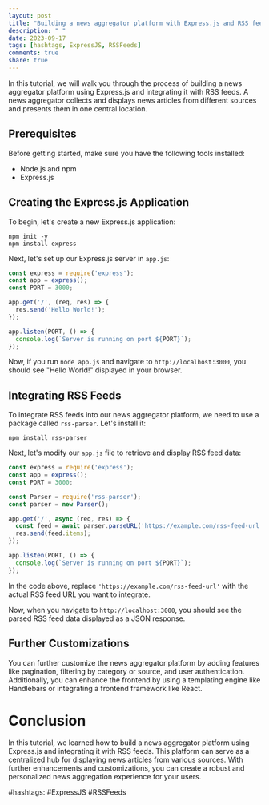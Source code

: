 ```yaml
---
layout: post
title: "Building a news aggregator platform with Express.js and RSS feeds integration"
description: " "
date: 2023-09-17
tags: [hashtags, ExpressJS, RSSFeeds]
comments: true
share: true
---
```


In this tutorial, we will walk you through the process of building a news aggregator platform using Express.js and integrating it with RSS feeds. A news aggregator collects and displays news articles from different sources and presents them in one central location.

## Prerequisites

Before getting started, make sure you have the following tools installed:

- Node.js and npm
- Express.js

## Creating the Express.js Application

To begin, let's create a new Express.js application:

```
npm init -y
npm install express
```

Next, let's set up our Express.js server in `app.js`:

```javascript
const express = require('express');
const app = express();
const PORT = 3000;

app.get('/', (req, res) => {
  res.send('Hello World!');
});

app.listen(PORT, () => {
  console.log(`Server is running on port ${PORT}`);
});
```
Now, if you run `node app.js` and navigate to `http://localhost:3000`, you should see "Hello World!" displayed in your browser.

## Integrating RSS Feeds

To integrate RSS feeds into our news aggregator platform, we need to use a package called `rss-parser`. Let's install it:

```
npm install rss-parser
```

Next, let's modify our `app.js` file to retrieve and display RSS feed data:

```javascript
const express = require('express');
const app = express();
const PORT = 3000;

const Parser = require('rss-parser');
const parser = new Parser();

app.get('/', async (req, res) => {
  const feed = await parser.parseURL('https://example.com/rss-feed-url');
  res.send(feed.items);
});

app.listen(PORT, () => {
  console.log(`Server is running on port ${PORT}`);
});
```
In the code above, replace `'https://example.com/rss-feed-url'` with the actual RSS feed URL you want to integrate.

Now, when you navigate to `http://localhost:3000`, you should see the parsed RSS feed data displayed as a JSON response.

## Further Customizations

You can further customize the news aggregator platform by adding features like pagination, filtering by category or source, and user authentication. Additionally, you can enhance the frontend by using a templating engine like Handlebars or integrating a frontend framework like React.

# Conclusion

In this tutorial, we learned how to build a news aggregator platform using Express.js and integrating it with RSS feeds. This platform can serve as a centralized hub for displaying news articles from various sources. With further enhancements and customizations, you can create a robust and personalized news aggregation experience for your users.

#hashtags: #ExpressJS #RSSFeeds